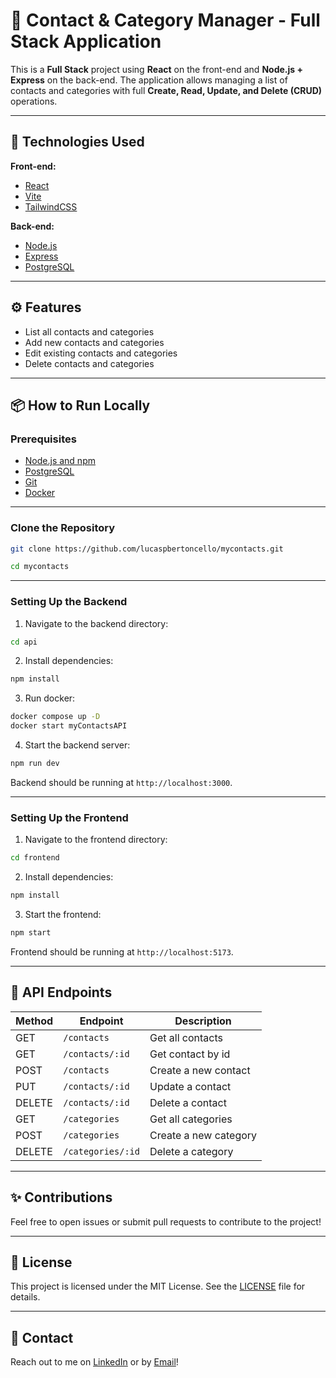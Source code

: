 # 📇 Contact & Category Manager - Full Stack Application

This is a **Full Stack** project using **React** on the front-end and **Node.js + Express** on the back-end. The application allows managing a list of contacts and categories with full **Create, Read, Update, and Delete (CRUD)** operations.

---

## 🚀 Technologies Used

**Front-end:**
- [React](https://reactjs.org/)
- [Vite](https://vite.dev)
- [TailwindCSS](https://tailwindcss.com)

**Back-end:**
- [Node.js](https://nodejs.org/)
- [Express](https://expressjs.com/)
- [PostgreSQL](https://www.postgresql.org/) 

---

## ⚙️ Features

- List all contacts and categories
- Add new contacts and categories
- Edit existing contacts and categories
- Delete contacts and categories

---

## 📦 How to Run Locally

### Prerequisites

- [Node.js and npm](https://nodejs.org/)
- [PostgreSQL](https://www.postgresql.org/)
- [Git](https://git-scm.com/)
- [Docker](https://www.docker.com)

---

### Clone the Repository

```bash
git clone https://github.com/lucaspbertoncello/mycontacts.git

cd mycontacts
```

---

### Setting Up the Backend

1. Navigate to the backend directory:

```bash
cd api
```

2. Install dependencies:

```bash
npm install
```

3. Run docker:

```bash
docker compose up -D
docker start myContactsAPI
```

4. Start the backend server:

```bash
npm run dev
```

Backend should be running at `http://localhost:3000`.

---

### Setting Up the Frontend

1. Navigate to the frontend directory:

```bash
cd frontend
```

2. Install dependencies:

```bash
npm install
```

3. Start the frontend:

```bash
npm start
```

Frontend should be running at `http://localhost:5173`.

---

## 📄 API Endpoints

| Method | Endpoint                | Description                        |
|--------|-------------------------|------------------------------------|
| GET    | `/contacts`             | Get all contacts                   |
| GET    | `/contacts/:id`         | Get contact by id                  |
| POST   | `/contacts`             | Create a new contact               |
| PUT    | `/contacts/:id`         | Update a contact                   |
| DELETE | `/contacts/:id`         | Delete a contact                   |
| GET    | `/categories`           | Get all categories                 |
| POST   | `/categories`           | Create a new category              |
| DELETE | `/categories/:id`       | Delete a category                  |

---

## ✨ Contributions

Feel free to open issues or submit pull requests to contribute to the project!

---

## 📜 License

This project is licensed under the MIT License. See the [LICENSE](LICENSE) file for details.

---

## 🤝 Contact

Reach out to me on [LinkedIn](https://www.linkedin.com/in/lucas-bertoncello-05786a237/) or by [Email](mailto:lucasbertoncello1@gmail.com)!
